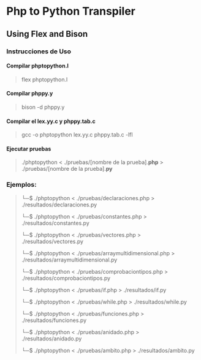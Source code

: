 # Php to Python Transpiler
## Using Flex and Bison

### Instrucciones de Uso
#### Compilar phptopython.l

> flex phptopython.l

#### Compilar phppy.y

> bison -d phppy.y

#### Compilar el lex.yy.c y phppy.tab.c

> gcc -o phptopython lex.yy.c phppy.tab.c -lfl


#### Ejecutar pruebas
> ./phptopython < ./pruebas/\[nombre de la prueba].**php** > ./pruebas/\[nombre de la prueba].**py**

### Ejemplos:
  
> └─$ ./phptopython < ./pruebas/declaraciones.php > ./resultados/declaraciones.py
>
>  └─$ ./phptopython < ./pruebas/constantes.php > ./resultados/constantes.py
>  
>  └─$ ./phptopython < ./pruebas/vectores.php > ./resultados/vectores.py
>  
>  └─$ ./phptopython < ./pruebas/arraymultidimensional.php > ./resultados/arraymultidimensional.py
>  
>  └─$ ./phptopython < ./pruebas/comprobaciontipos.php > ./resultados/comprobaciontipos.py
>  
>  └─$ ./phptopython < ./pruebas/if.php > ./resultados/if.py
>  
>  └─$ ./phptopython < ./pruebas/while.php > ./resultados/while.py
>  
>  └─$ ./phptopython < ./pruebas/funciones.php > ./resultados/funciones.py
>  
>  └─$ ./phptopython < ./pruebas/anidado.php > ./resultados/anidado.py
>  
>  └─$ ./phptopython < ./pruebas/ambito.php > ./resultados/ambito.py
